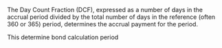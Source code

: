The Day Count Fraction (DCF), expressed as a number of days in the accrual period divided by the total number of days in the reference (often 360 or 365) period, determines the accrual payment for the period.

This determine bond calculation period